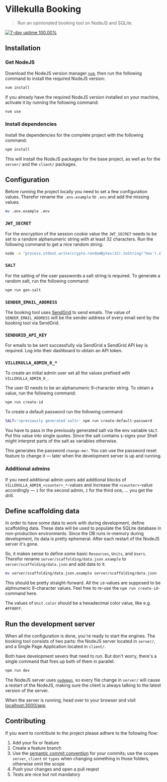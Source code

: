 # Villekulla Booking

> Run an opinionated booking tool on NodeJS and SQLite.

<a href="https://villekulla-nma.github.io/monitor-booking/history/booking"><img alt="7-day uptime 100.00%" src="https://img.shields.io/endpoint?url=https%3A%2F%2Fraw.githubusercontent.com%2Fvillekulla-nma%2Fmonitor-booking%2FHEAD%2Fapi%2Fbooking%2Fuptime-week.json"></a>

## Installation

### Get NodeJS

Download the NodeJS version manager [`nvm`](https://github.com/nvm-sh/nvm#readme), then run the
following command to install the required NodeJS version:

```sh
nvm install
```

If you already have the required NodeJS version installed on your machine, activate it by running
the following command:

```sh
nvm use
```

### Install dependencies

Install the dependencies for the complete project with the following command:

```sh
npm install
```

This will install the NodeJS packages for the base project, as well as for the `server/` and the
`client/` packages.

## Configuration

Before running the project locally you need to set a few configuration values. Therefor rename the
`.env.example` to `.env` and add the missing values.

```sh
mv .env.example .env
```

### `JWT_SECRET`

For the encryption of the session cookie value the `JWT_SECRET` needs to be set to a random
alphanumeric string with at least 32 characters. Run the following command to get a nice random
string:

```sh
node -e "process.stdout.write(crypto.randomBytes(32).toString('hex').slice(0, 32))"
```

### `SALT`

For the salting of the user passwords a salt string is required. To generate a random salt, run the
following command:

```sh
npm run gen-salt
```

### `SENDER_EMAIL_ADDRESS`

The booking tool uses [SendGrid](https://sendgrid.com/) to send emails. The value of
`SENDER_EMAIL_ADDRESS` will be the sender address of every email sent by the booking tool via
SendGrid.

### `SENDGRID_API_KEY`

For emails to be sent successfully via SendGrid a SendGrid API key is required. Log into their
dashboard to obtain an API token.

### `VILLEKULLA_ADMIN_0_*`

To create an initial admin user set all the values prefixed with `VILLEKULLA_ADMIN_0_`.

The user ID needs to be an alphanumeric 9-character string. To obtain a value, run the following
command:

```sh
npm run create-id
```

To create a default password run the following command:

```sh
SALT='<previously generated salt>' npm run create-default-password
```

You have to pass in the previously generated salt via the env variable `SALT`. Put this value into
single quotes. Since the salt contains `$`-signs your Shell might interpret parts of the salt as
variables otherwise.

This generates the password `change-me!`. You can use the password reset feature to change it —
later when the development server is up and running.

### Additional admins

If you need additional admin users add additional blocks of `VILLEKULLA_ADMIN_<counter>_*`-values
and increase the `<counter>`-value accordingly — `1` for the second admin, `2` for the third one, …
you get the drill.

## Define scaffolding data

In order to have some data to work with during development, define scaffolding data. These data will
be used to populate the SQLite database in non-production environments. Since the DB runs
in-memory during development, its data is pretty ephemeral. After each restart of the NodeJS server
it's gone.

So, it makes sense to define some basic `Resources`, `Units`, and `Users`. Therefor rename
`server/scaffolding/data.json.example` to `server/scaffolding/data.json` and add data to it.

```sh
mv server/scaffolding/data.json.example server/scaffolding/data.json
```

This should be pretty straight-forward. All the `id`-values are supposed to be alphnumeric
9-character values. Feel free to re-use the `npm run create-id`-command here.

The values of `Unit.color` should be a hexadecimal color value, like e.g. `#FF00FF`.

## Run the development server

When all the configuration is done, you're ready to start the engines. The booking tool consists of
two parts: the NodeJS server located in `server/`, and a Single Page Application located in
`client/`.

Both have development severs that need to run. But don't worry, there's a single command that fires
up both of them in parallel:

```sh
npm run dev
```

The NodeJS server uses [`nodemon`](https://www.npmjs.com/package/nodemon), so every file change in
`server/` will cause a restart of the NodeJS, making sure the client is always talking to the latest
version of the server.

When the server is running, head over to your browser and visit
[localhost:3000/app](http://localhost:3000/app).

## Contributing

If you want to contribute to the project please adhere to the following flow:

1. Add your fix or feature
2. Create a feature branch
3. Use the [semantic commit
   convention](https://gist.github.com/joshbuchea/6f47e86d2510bce28f8e7f42ae84c716) for your
   commits; use the scopes `server`, `client` or `types` when changing something in those folders,
   otherwise omit the scope
4. Push your changes and open a pull reqest
5. Tests are nice but not mandatory
